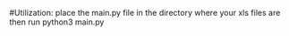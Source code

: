 #Utilization: place the main.py file in the directory where your xls files are then run python3 main.py
